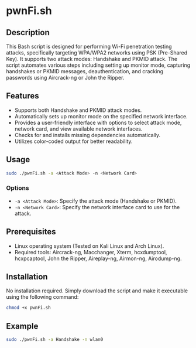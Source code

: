 # pwnFi.sh

## Description
This Bash script is designed for performing Wi-Fi penetration testing attacks, specifically targeting WPA/WPA2 networks using PSK (Pre-Shared Key). It supports two attack modes: Handshake and PKMID attack. The script automates various steps including setting up monitor mode, capturing handshakes or PKMID messages, deauthentication, and cracking passwords using Aircrack-ng or John the Ripper.

## Features
- Supports both Handshake and PKMID attack modes.
- Automatically sets up monitor mode on the specified network interface.
- Provides a user-friendly interface with options to select attack mode, network card, and view available network interfaces.
- Checks for and installs missing dependencies automatically.
- Utilizes color-coded output for better readability.

## Usage
```bash
sudo ./pwnFi.sh -a <Attack Mode> -n <Network Card>
```

### Options
- `-a <Attack Mode>`: Specify the attack mode (Handshake or PKMID).
- `-n <Network Card>`: Specify the network interface card to use for the attack.

## Prerequisites
- Linux operating system (Tested on Kali Linux and Arch Linux).
- Required tools: Aircrack-ng, Macchanger, Xterm, hcxdumptool, hcxpcaptool, John the Ripper, Aireplay-ng, Airmon-ng, Airodump-ng.

## Installation
No installation required. Simply download the script and make it executable using the following command:
```bash
chmod +x pwnFi.sh
```

## Example
```bash
sudo ./pwnFi.sh -a Handshake -n wlan0
```


